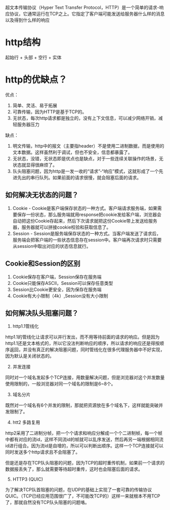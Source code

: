 超文本传输协议（Hyper Text Transfer Protocol，HTTP）是一个简单的请求-响应协议，它通常运行在TCP之上。它指定了客户端可能发送给服务器什么样的消息以及得到什么样的响应
# http结构

起始行 + 头部 + 空行 + 实体 

# http的优缺点？

优点：

1. 简单、灵活、易于拓展
2. 可靠传输，因为HTTP是基于TCP的。
3. 无状态，每次http请求都是独立的，没有上下文信息，可以减少网络开销，减轻服务器压力

缺点：

1. 明文传输，http中的报文（主要指header）不是使用二进制数据，而是使用的文本数据。这样虽然利于调试，但也不安全，信息都暴露了。
2. 无状态，没错，无状态即是优点也是缺点，对于一些连续关联操作的场景，无状态就显得很麻烦了。
3. 队头阻塞问题，因为http是一发一收的“请求”-“响应”模式，这就形成了一个先进先出的串行队列。如果前面的请求很慢，就会阻塞后面的请求。

## 如何解决无状态的问题？

1. Cookie - Cookie是客户端保存状态的一种方式。客户端请求服务端，如果需要保存一份状态，那么服务端就用response把cookie发给客户端，浏览器会自动把这份Cookie存起来，然后下次请求就把这份Cookie带上发送给服务器，服务器就可以拼接cookie校验和获取信息了。
2. Session - Session是服务端保存状态的一种方式。当客户端发送了请求后，服务端会把客户端的一些状态信息存在session中。客户端再次请求时只需要从session中取出对应的状态信息就行。

## Cookie和Session的区别

1. Cookie保存在客户端，Session保存在服务端
2. Cookie只能保存ASCII，Session可以保存任意类型
3. Session比Cookie更安全，因为保存在服务端
4. Cookie有大小限制（4k）,Session没有大小限制


## 如何解决队头阻塞问题？

1. http1.1管线化

http1.1的管线化让请求可以并行发出，而不用等待前面的请求的响应。但是因为http1.1还是文本格式的，所以它没法判断响应的顺序，所以请求的响应还是得按顺序返回，并没有真正的解决阻塞问题，同时管线化在很多代理服务器中不好实现，因为默认是关闭状态的。

2. 并发连接

同时对一个域名发起多个TCP连接，用数量解决问题，但是浏览器对这个并发数量使用限制的，一般浏览器对同一个域名的限制是6~8个。

3. 域名分片

既然对一个域名有6个并发的限制，那就把资源放在多个域名下，这样就能突破并发限制了。

4. htt2 多路复用

http2采用了二进制分帧，把一个个请求和响应分解成一个个二进制帧，每一个帧中都有对应的流id，这样不同流id的帧就可以乱序发送，然后再另一端根据相同流id进行组合。因为流id是自增的，所以可以判断出顺序。这样一个TCP连接就可以同时发送多个http请求且不会阻塞了。

但是还是存在TCP队头阻塞的问题，因为TCP的超时重传机制，如果前一个请求的数据报丢失了，那么就需要等待超时重传，这时也会阻塞后面的请求。

5. HTTP3 (QUIC)

为了解决TCP队首阻塞的问题，在UDP的基础上实现了一套可靠的传输协议 QUIC。（TCP已经应用范围很广了，不可能改TCP的）这样一来就根本不用TCP了，那就自然没有TCP队头阻塞的问题咯。